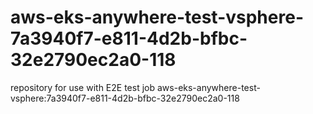 # aws-eks-anywhere-test-vsphere-7a3940f7-e811-4d2b-bfbc-32e2790ec2a0-118
repository for use with E2E test job aws-eks-anywhere-test-vsphere:7a3940f7-e811-4d2b-bfbc-32e2790ec2a0-118
